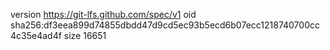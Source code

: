 version https://git-lfs.github.com/spec/v1
oid sha256:df3eea899d74855dbdd47d9cd5ec93b5ecd6b07ecc1218740700cc4c35e4ad4f
size 16651
